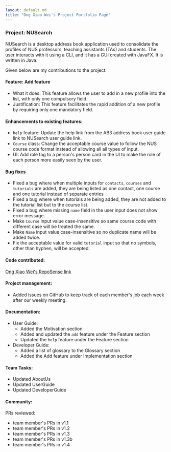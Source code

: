 ```yaml
---
layout: default.md
title: "Ong Xiao Wei's Project Portfolio Page"
---
```


### Project: NUSearch

NUSearch is a desktop address book application used to consolidate the profiles of NUS professors, 
teaching assistants (TAs) and students. The user interacts with it using a CLI, and it has a GUI created with JavaFX. 
It is written in Java.

Given below are my contributions to the project.

#### Feature: Add feature
* What it does: This feature allows the user to add in a new profile into the list, with only one compulsory field. 
* Justification: This feature facilitates the rapid addition of a new profile by requiring only one mandatory field.

#### Enhancements to existing features: 
* `help` feature: Update the help link from the AB3 address book user guide link to NUSearch user guide link.
* `Course` class: Change the acceptable course value to follow the NUS course code format instead of allowing all
all types of input.
* UI: Add role tag to a person's person card in the UI to make the role of each person more easily seen by the user. 

#### Bug fixes
* Fixed a bug where when multiple inputs for `contacts`, `courses` and `tutorials` are added, they are being listed as
one contact, one course and one tutorial instead of separate entries
* Fixed a bug where when tutorials are being added, they are not added to the tutorial list but to the course list. 
* Fixed a bug where missing `name` field in the user input does not show error message.
* Make `Course` input value case-insensitive so same course code with different case will be treated the same.
* Make `Name` input value case-insensitive so no duplicate name will be added twice. 
* Fix the acceptable value for valid `tutorial` input so that no symbols, other than hyphen, will be accepted.

#### Code contributed: 
[Ong Xiao Wei's RepoSense link](https://nus-cs2103-ay2324s1.github.io/tp-dashboard/?search=xxiaoweii&breakdown=true)

#### Project management:
* Added issues on GitHub to keep track of each member's job each week after our weekly meeting.

#### Documentation:
  * User Guide:
    * Added the Motivation section
    * Added and updated the `add` feature under the Feature section
    * Updated the `help` feature under the Feature section
  * Developer Guide:
    * Added a list of glossary to the Glossary section
    * Added the Add feature under Implementation section
  
#### Team Tasks:
  * Updated AboutUs
  * Updated UserGuide
  * Updated DeveloperGuide

#### Community:
PRs reviewed:
  * team member's PRs in v1.1
  * team member's PRs in v1.2
  * team member's PRs in v1.3
  * team member's PRs in v1.3b
  * team member's PRs in v1.4

